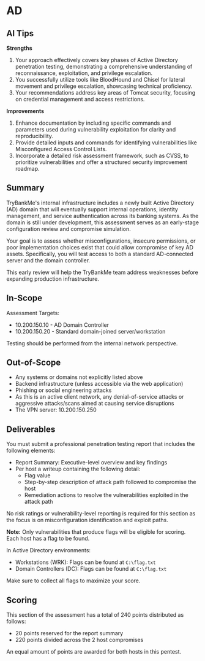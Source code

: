 # AD

## AI Tips

**Strengths**

1. Your approach effectively covers key phases of Active Directory penetration testing, demonstrating a comprehensive understanding of reconnaissance, exploitation, and privilege escalation.
2. You successfully utilize tools like BloodHound and Chisel for lateral movement and privilege escalation, showcasing technical proficiency.
3. Your recommendations address key areas of Tomcat security, focusing on credential management and access restrictions.

**Improvements**

1. Enhance documentation by including specific commands and parameters used during vulnerability exploitation for clarity and reproducibility.
2. Provide detailed inputs and commands for identifying vulnerabilities like Misconfigured Access Control Lists.
3. Incorporate a detailed risk assessment framework, such as CVSS, to prioritize vulnerabilities and offer a structured security improvement roadmap.



## Summary

TryBankMe's internal infrastructure includes a newly built Active Directory (AD) domain that will eventually support internal operations, identity management, and service authentication across its banking systems. As the domain is still under development, this assessment serves as an early-stage configuration review and compromise simulation.

Your goal is to assess whether misconfigurations, insecure permissions, or poor implementation choices exist that could allow compromise of key AD assets. Specifically, you will test access to both a standard AD-connected server and the domain controller.

This early review will help the TryBankMe team address weaknesses before expanding production infrastructure.



## In-Scope

Assessment Targets:

* 10.200.150.10 - AD Domain Controller
* 10.200.150.20 - Standard domain-joined server/workstation

Testing should be performed from the internal network perspective.

## Out-of-Scope

* Any systems or domains not explicitly listed above
* Backend infrastructure (unless accessible via the web application)
* Phishing or social engineering attacks
* As this is an active client network, any denial-of-service attacks or aggressive attacks/scans aimed at causing service disruptions
* The VPN server: 10.200.150.250



## Deliverables

You must submit a professional penetration testing report that includes the following elements:

* Report Summary: Executive-level overview and key findings
* Per host a writeup containing the following detail:
  * Flag value
  * Step-by-step description of attack path followed to compromise the host
  * Remediation actions to resolve the vulnerabilities exploited in the attack path

No risk ratings or vulnerability-level reporting is required for this section as the focus is on misconfiguration identification and exploit paths.

**Note:** Only vulnerabilities that produce flags will be eligible for scoring. Each host has a flag to be found.

In Active Directory environments:

* Workstations (WRK): Flags can be found at `C:\flag.txt`
* Domain Controllers (DC): Flags can be found at `C:\flag.txt`

Make sure to collect all flags to maximize your score.



## Scoring

This section of the assessment has a total of 240 points distributed as follows:

* 20 points reserved for the report summary
* 220 points divided across the 2 host compromises

An equal amount of points are awarded for both hosts in this pentest.
